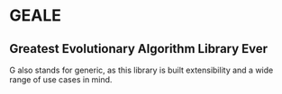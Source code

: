 # GEALE
## Greatest Evolutionary Algorithm Library Ever
G also stands for generic, as this library is built extensibility and a wide range of use cases in mind.
